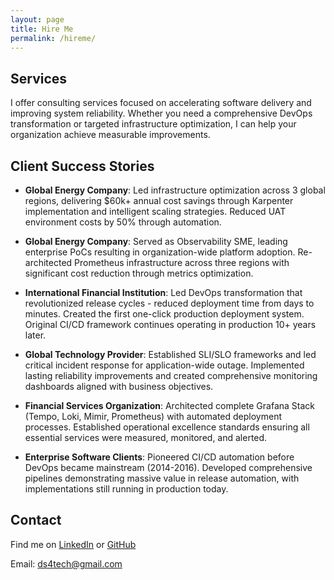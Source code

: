 ```yaml
---
layout: page
title: Hire Me
permalink: /hireme/
---
```


## Services

I offer consulting services focused on accelerating software delivery and improving system reliability. Whether you need a comprehensive DevOps transformation or targeted infrastructure optimization, I can help your organization achieve measurable improvements.

## Client Success Stories

* **Global Energy Company**: Led infrastructure optimization across 3 global regions, delivering $60k+ annual cost savings through Karpenter implementation and intelligent scaling strategies. Reduced UAT environment costs by 50% through automation.

* **Global Energy Company**: Served as Observability SME, leading enterprise PoCs resulting in organization-wide platform adoption. Re-architected Prometheus infrastructure across three regions with significant cost reduction through metrics optimization.

* **International Financial Institution**: Led DevOps transformation that revolutionized release cycles - reduced deployment time from days to minutes. Created the first one-click production deployment system. Original CI/CD framework continues operating in production 10+ years later.

* **Global Technology Provider**: Established SLI/SLO frameworks and led critical incident response for application-wide outage. Implemented lasting reliability improvements and created comprehensive monitoring dashboards aligned with business objectives.

* **Financial Services Organization**: Architected complete Grafana Stack (Tempo, Loki, Mimir, Prometheus) with automated deployment processes. Established operational excellence standards ensuring all essential services were measured, monitored, and alerted.

* **Enterprise Software Clients**: Pioneered CI/CD automation before DevOps became mainstream (2014-2016). Developed comprehensive pipelines demonstrating massive value in release automation, with implementations still running in production today.


## Contact

Find me on [LinkedIn](https://www.linkedin.com/in/mat-szymczyk/) or [GitHub](https://github.com/ds4tech)

Email: ds4tech@gmail.com